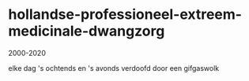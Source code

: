# hollandse-professioneel-extreem-medicinale-dwangzorg

2000-2020

elke dag 's ochtends en 's avonds verdoofd door een gifgaswolk

